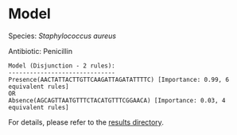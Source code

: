 
# Model

Species: *Staphylococcus aureus*

Antibiotic: Penicillin

```
Model (Disjunction - 2 rules):
------------------------------
Presence(AACTATTACTTGTTCAAGATTAGATATTTTC) [Importance: 0.99, 6 equivalent rules]
OR
Absence(AGCAGTTAATGTTTCTACATGTTTCGGAACA) [Importance: 0.03, 4 equivalent rules]

```

For details, please refer to the [results directory](../../../../../results/scm_b/staphylococcus%20aureus/penicillin/repeat_1/).

